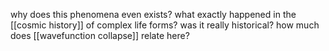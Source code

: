 why does this phenomena even exists? what exactly happened in the [[cosmic history]] of complex life forms? was it really historical? how much does [[wavefunction collapse]] relate here?
